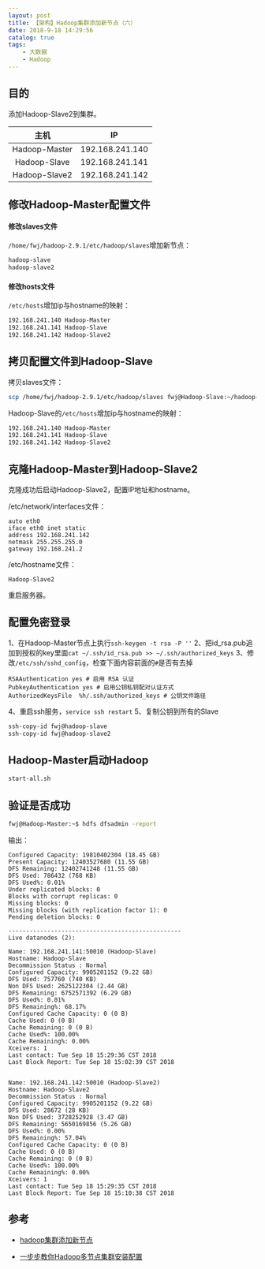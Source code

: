 ```yaml
---
layout: post
title: 【架构】Hadoop集群添加新节点（六）
date: 2018-9-18 14:29:56
catalog: true
tags:
    - 大数据
    - Hadoop
---
```


## 目的

添加Hadoop-Slave2到集群。

| 主机 | IP |
| :---: | :---: |
|Hadoop-Master | 192.168.241.140 |
|Hadoop-Slave | 192.168.241.141 |
|Hadoop-Slave2 | 192.168.241.142 |

## 修改Hadoop-Master配置文件

#### 修改slaves文件

`/home/fwj/hadoop-2.9.1/etc/hadoop/slaves`增加新节点：
```txt
hadoop-slave
hadoop-slave2
```

#### 修改hosts文件

`/etc/hosts`增加ip与hostname的映射：
```txt
192.168.241.140 Hadoop-Master
192.168.241.141 Hadoop-Slave
192.168.241.142 Hadoop-Slave2
```

## 拷贝配置文件到Hadoop-Slave

拷贝slaves文件：
```sh
scp /home/fwj/hadoop-2.9.1/etc/hadoop/slaves fwj@Hadoop-Slave:~/hadoop-2.9.1/etc/hadoop/slaves
```

Hadoop-Slave的`/etc/hosts`增加ip与hostname的映射：
```txt
192.168.241.140 Hadoop-Master
192.168.241.141 Hadoop-Slave
192.168.241.142 Hadoop-Slave2
```

## 克隆Hadoop-Master到Hadoop-Slave2

克隆成功后启动Hadoop-Slave2，配置IP地址和hostname。

/etc/network/interfaces文件：
```
auto eth0
iface eth0 inet static
address 192.168.241.142
netmask 255.255.255.0
gateway 192.168.241.2
```

/etc/hostname文件：
```
Hadoop-Slave2
```

重启服务器。

## 配置免密登录

1、在Hadoop-Master节点上执行`ssh-keygen -t rsa -P ''`
2、把id_rsa.pub追加到授权的key里面`cat ~/.ssh/id_rsa.pub >> ~/.ssh/authorized_keys`
3、修改`/etc/ssh/sshd_config`，检查下面内容前面的`#`是否有去掉
```
RSAAuthentication yes # 启用 RSA 认证
PubkeyAuthentication yes # 启用公钥私钥配对认证方式
AuthorizedKeysFile  %h/.ssh/authorized_keys # 公钥文件路径
```
4、重启ssh服务，`service ssh restart`
5、复制公钥到所有的Slave
```sh
ssh-copy-id fwj@hadoop-slave
ssh-copy-id fwj@hadoop-slave2
```

## Hadoop-Master启动Hadoop

```sh
start-all.sh
```

## 验证是否成功

```sh
fwj@Hadoop-Master:~$ hdfs dfsadmin -report
```

输出：
```
Configured Capacity: 19810402304 (18.45 GB)
Present Capacity: 12403527680 (11.55 GB)
DFS Remaining: 12402741248 (11.55 GB)
DFS Used: 786432 (768 KB)
DFS Used%: 0.01%
Under replicated blocks: 0
Blocks with corrupt replicas: 0
Missing blocks: 0
Missing blocks (with replication factor 1): 0
Pending deletion blocks: 0

-------------------------------------------------
Live datanodes (2):

Name: 192.168.241.141:50010 (Hadoop-Slave)
Hostname: Hadoop-Slave
Decommission Status : Normal
Configured Capacity: 9905201152 (9.22 GB)
DFS Used: 757760 (740 KB)
Non DFS Used: 2625122304 (2.44 GB)
DFS Remaining: 6752571392 (6.29 GB)
DFS Used%: 0.01%
DFS Remaining%: 68.17%
Configured Cache Capacity: 0 (0 B)
Cache Used: 0 (0 B)
Cache Remaining: 0 (0 B)
Cache Used%: 100.00%
Cache Remaining%: 0.00%
Xceivers: 1
Last contact: Tue Sep 18 15:29:36 CST 2018
Last Block Report: Tue Sep 18 15:02:39 CST 2018


Name: 192.168.241.142:50010 (Hadoop-Slave2)
Hostname: Hadoop-Slave2
Decommission Status : Normal
Configured Capacity: 9905201152 (9.22 GB)
DFS Used: 28672 (28 KB)
Non DFS Used: 3728252928 (3.47 GB)
DFS Remaining: 5650169856 (5.26 GB)
DFS Used%: 0.00%
DFS Remaining%: 57.04%
Configured Cache Capacity: 0 (0 B)
Cache Used: 0 (0 B)
Cache Remaining: 0 (0 B)
Cache Used%: 100.00%
Cache Remaining%: 0.00%
Xceivers: 1
Last contact: Tue Sep 18 15:29:35 CST 2018
Last Block Report: Tue Sep 18 15:10:38 CST 2018
```

## 参考

- [hadoop集群添加新节点](https://www.cnblogs.com/fefjay/p/6048269.html)

- [一步步教你Hadoop多节点集群安装配置](https://blog.csdn.net/u011692203/article/details/46898293)